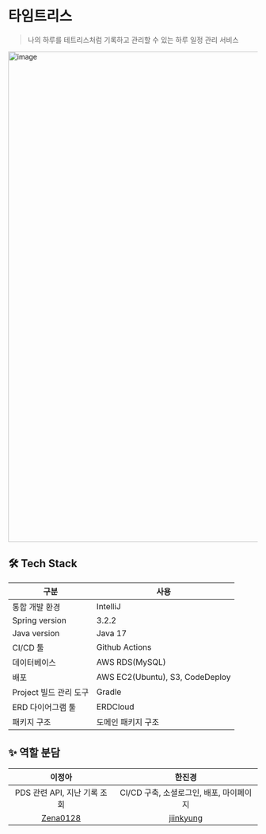 # 타임트리스
> 나의 하루를 테트리스처럼 기록하고 관리할 수 있는 하루 일정 관리 서비스
<img width="988" alt="image" src="https://github.com/Timetris-Trendithon/timetris-server/assets/89904767/d3d0862d-a095-46ce-b260-d9d74a1065e6">


## 🛠️ Tech Stack
| 구분 | 사용 |
| --- | --- |
| 통합 개발 환경 | IntelliJ |
| Spring version | 3.2.2 |
| Java version | Java 17 |
| CI/CD 툴 | Github Actions |
| 데이터베이스 | AWS RDS(MySQL) |
| 배포 | AWS EC2(Ubuntu), S3, CodeDeploy |
| Project 빌드 관리 도구 | Gradle |
| ERD 다이어그램 툴 | ERDCloud |
| 패키지 구조 | 도메인 패키지 구조 |

## ✨ 역할 분담

| 이정아 | 한진경 |
| :---: | :---: |
| PDS 관련 API, 지난 기록 조회 | CI/CD 구축, 소셜로그인, 배포, 마이페이지 |
| [Zena0128](https://github.com/Zena0128)| [jiinkyung](https://github.com/jiinkyung) |

